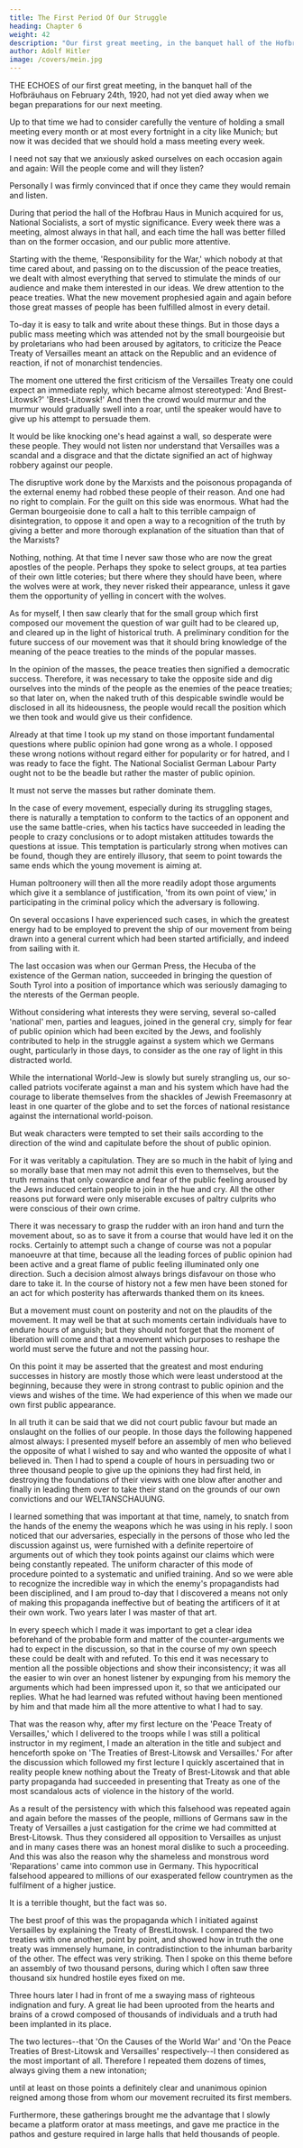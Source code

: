 ```yaml
---
title: The First Period Of Our Struggle
heading: Chapter 6
weight: 42
description: "Our first great meeting, in the banquet hall of the Hofbräuhaus on February 24th, 1920"
author: Adolf Hitler
image: /covers/mein.jpg
---
```



THE ECHOES of our first great meeting, in the banquet hall of the Hofbräuhaus on February 24th, 1920, had not yet died away when we began preparations for our next meeting. 

Up to that time we had to consider carefully the venture of holding a small meeting every month or at most every fortnight in a city like Munich; but now it was decided that we should hold a mass meeting every week. 

I need not say that we anxiously asked ourselves on each occasion again and again: Will the people come and will they listen? 

Personally I was firmly convinced that if once they came they would remain and listen.

During that period the hall of the Hofbrau Haus in Munich acquired for us, National Socialists, a sort of mystic significance. Every week there was a meeting, almost always in that hall, and each time the hall was better filled than on the former occasion, and our public more attentive.

Starting with the theme, 'Responsibility for the War,' which nobody at that time cared about, and passing on to the discussion of the peace treaties, we dealt with almost everything that served to stimulate the minds of our audience and make them interested in our ideas. We drew attention to the peace treaties. What the new movement prophesied again and again before those great masses of people has been fulfilled almost in every detail.

To-day it is easy to talk and write about these things. But in those days a public mass meeting which was attended not by the small bourgeoisie but by proletarians who had been aroused by agitators, to criticize the Peace Treaty of Versailles meant an attack on the Republic and an evidence of reaction, if not of
monarchist tendencies.

The moment one uttered the first criticism of the Versailles Treaty one could expect an immediate reply, which became almost stereotyped: 'And Brest-Litowsk?' 'Brest-Litowsk!' And then the crowd would murmur and the murmur would gradually swell into a roar, until the speaker would have to give up his attempt
to persuade them. 

It would be like knocking one's head against a wall, so desperate were these people. They would not listen nor understand that Versailles was a scandal and a disgrace and that the dictate signified an act of highway robbery against our people. 

The disruptive work done by the Marxists and the poisonous propaganda of the external enemy had robbed these people of their reason. And one had no right to complain. For the guilt on this side was enormous. What had the German bourgeoisie done to call a halt to this terrible campaign of disintegration, to oppose it and open a way to a recognition of the truth by giving a better and more thorough explanation of the situation than that of the Marxists? 

Nothing, nothing. At that time I never saw those who are now the great apostles of the people. Perhaps they spoke to select groups, at tea parties of their own little coteries; but there where they should have been, where the wolves were at work, they never risked their appearance, unless it gave them the
opportunity of yelling in concert with the wolves.

As for myself, I then saw clearly that for the small group which first composed our movement the question of war guilt had to be cleared up, and cleared up in the light of historical truth. A preliminary condition for the future success of our movement was that it should bring knowledge of the meaning of the peace treaties to the minds of the popular masses. 

In the opinion of the masses, the peace treaties then signified a democratic success. Therefore, it was necessary to take the opposite side and dig ourselves into the minds of the people as the enemies of the peace treaties; so that later on, when the naked truth of this despicable swindle would be disclosed in all its hideousness, the people would recall the position which we then took and would give us their confidence.

Already at that time I took up my stand on those important fundamental questions where public opinion had gone wrong as a whole. I opposed these wrong notions without regard either for popularity or for hatred, and I was ready to face the fight. The National Socialist German Labour Party ought not to be the beadle but rather the master of public opinion. 

It must not serve the masses but rather dominate them.

In the case of every movement, especially during its struggling stages, there is naturally a temptation to conform to the tactics of an opponent and use the same battle-cries, when his tactics have succeeded in leading the people to crazy conclusions or to adopt mistaken attitudes towards the questions at issue. This temptation is particularly strong when motives can be found, though they are entirely illusory, that seem to point towards the same ends which the young movement is aiming at. 

Human poltroonery will then all the more readily adopt those arguments which give it a semblance of justification, 'from its own point of view,' in participating in the criminal policy which the adversary is following.

On several occasions I have experienced such cases, in which the greatest energy had to be employed to prevent the ship of our movement from being drawn into a general current which had been started artificially, and indeed from sailing with it. 

The last occasion was when our German Press, the Hecuba of the existence of the German nation, succeeded in bringing the question of South Tyrol into a position of importance which was seriously damaging to the nterests of the German people. 

Without considering what interests they were serving, several so-called 'national' men, parties and leagues, joined in the general cry, simply for fear of public opinion which had been excited by the Jews, and foolishly contributed to help in the struggle against a system which we Germans ought, particularly in those days, to consider as the one ray of light in this distracted world. 

While the international World-Jew is slowly but surely strangling us, our so-called patriots vociferate against a man and his system which have had the courage to liberate themselves from the shackles of Jewish Freemasonry at least in one quarter of the globe and to set the forces of national resistance against the
international world-poison. 

But weak characters were tempted to set their sails according to the direction of the wind and capitulate before the shout of public opinion. 

For it was veritably a capitulation. They are so much in the habit of lying and so morally base that men may not admit this even to themselves, but the truth remains that only cowardice and fear of the public feeling aroused by the Jews induced certain people to join in the hue and cry. All the other reasons put forward were only miserable excuses of paltry culprits who were conscious of their own crime.

There it was necessary to grasp the rudder with an iron hand and turn the movement about, so as to save it from a course that would have led it on the rocks. Certainly to attempt such a change of course was not a popular manoeuvre at that time, because all the leading forces of public opinion had been active and a great flame of public feeling illuminated only one direction. Such a decision almost always brings disfavour on those who dare to take it. In the course of history not a few men have been stoned for an act for which posterity has afterwards thanked them on its knees.

But a movement must count on posterity and not on the plaudits of the movement. It may well be that at such moments certain individuals have to endure hours of anguish; but they should not forget that the moment of liberation will come and that a movement which purposes to reshape the world must serve the future and not the passing hour.

On this point it may be asserted that the greatest and most enduring successes in history are mostly those which were least understood at the beginning, because they were in strong contrast to public opinion and the views and wishes of the time. We had experience of this when we made our own first public appearance. 

In all truth it can be said that we did not court public favour but made an onslaught on the follies of our people. In those days the following happened almost always: I presented myself before an assembly of men who believed the opposite of what I wished to say and who wanted the opposite of what I believed in. Then I had to spend a couple of hours in persuading two or three thousand people to give up the opinions they had first held, in destroying the foundations of their views with one blow after another and finally in leading them over to take their stand on the grounds of our own convictions and our WELTANSCHAUUNG. 

I learned something that was important at that time, namely, to snatch from the hands
of the enemy the weapons which he was using in his reply. I soon noticed that our
adversaries, especially in the persons of those who led the discussion against us, were
furnished with a definite repertoire of arguments out of which they took points against
our claims which were being constantly repeated. The uniform character of this mode of
procedure pointed to a systematic and unified training. And so we were able to
recognize the incredible way in which the enemy's propagandists had been disciplined,
and I am proud to-day that I discovered a means not only of making this propaganda
ineffective but of beating the artificers of it at their own work. Two years later I was
master of that art.

In every speech which I made it was important to get a clear idea beforehand of the
probable form and matter of the counter-arguments we had to expect in the discussion,
so that in the course of my own speech these could be dealt with and refuted. To this
end it was necessary to mention all the possible objections and show their
inconsistency; it was all the easier to win over an honest listener by expunging from his
memory the arguments which had been impressed upon it, so that we anticipated our
replies. What he had learned was refuted without having been mentioned by him and
that made him all the more attentive to what I had to say.

That was the reason why, after my first lecture on the 'Peace Treaty of Versailles,' which
I delivered to the troops while I was still a political instructor in my regiment, I made an
alteration in the title and subject and henceforth spoke on 'The Treaties of Brest-Litowsk
and Versailles.' For after the discussion which followed my first lecture I quickly
ascertained that in reality people knew nothing about the Treaty of Brest-Litowsk and
that able party propaganda had succeeded in presenting that Treaty as one of the most
scandalous acts of violence in the history of the world.

As a result of the persistency with which this falsehood was repeated again and again
before the masses of the people, millions of Germans saw in the Treaty of Versailles a
just castigation for the crime we had committed at Brest-Litowsk. Thus they considered
all opposition to Versailles as unjust and in many cases there was an honest moral
dislike to such a proceeding. And this was also the reason why the shameless and
monstrous word 'Reparations' came into common use in Germany. This hypocritical
falsehood appeared to millions of our exasperated fellow countrymen as the fulfilment
of a higher justice. 

It is a terrible thought, but the fact was so. 

The best proof of this was
the propaganda which I initiated against Versailles by explaining the Treaty of BrestLitowsk. I compared the two treaties with one another, point by point, and showed how in truth the one treaty was immensely humane, in contradistinction to the inhuman barbarity of the other. The effect was very striking. Then I spoke on this theme before an assembly of two thousand persons, during which I often saw three thousand six
hundred hostile eyes fixed on me.

Three hours later I had in front of me a swaying mass of righteous indignation and fury. A great lie had been uprooted from the hearts and brains of a crowd composed of thousands of individuals and a truth had been
implanted in its place.

The two lectures--that 'On the Causes of the World War' and 'On the Peace Treaties of Brest-Litowsk and Versailles' respectively--I then considered as the most important of all. Therefore I repeated them dozens of times, always giving them a new intonation; 

until at least on those points a definitely clear and unanimous opinion reigned among those from whom our movement recruited its first members. 

Furthermore, these gatherings brought me the advantage that I slowly became a platform orator at mass meetings, and gave me practice in the pathos and gesture required in large halls that held thousands of people. 

